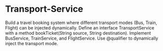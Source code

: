 # Transport-Service
Build a travel booking system where different transport modes (Bus, Train, Flight) can be injected dynamically. Define an interface TransportService with a method bookTicket(String source, String destination). Implement BusService, TrainService, and FlightService. Use @qualifier to dynamically inject the transport mode.
